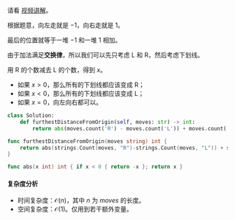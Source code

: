 请看 [视频讲解](https://www.bilibili.com/video/BV1Em4y1T7Bq/)。

根据题意，向左走就是 $-1$，向右走就是 $1$。

最后的位置就等于一堆 $-1$ 和一堆 $1$ 相加。

由于加法满足**交换律**，所以我们可以先只考虑 L 和 R，然后考虑下划线。

用 R 的个数减去 L 的个数，得到 $x$。

- 如果 $x>0$，那么所有的下划线都应该变成 R；
- 如果 $x<0$，那么所有的下划线都应该变成 L；
- 如果 $x=0$，向左向右都可以。

```py [sol-Python3]
class Solution:
    def furthestDistanceFromOrigin(self, moves: str) -> int:
        return abs(moves.count('R') - moves.count('L')) + moves.count('_')
```

```go [sol-Go]
func furthestDistanceFromOrigin(moves string) int {
	return abs(strings.Count(moves, "R")-strings.Count(moves, "L")) + strings.Count(moves, "_")
}

func abs(x int) int { if x < 0 { return -x }; return x }
```

#### 复杂度分析

- 时间复杂度：$\mathcal{O}(n)$，其中 $n$ 为 $\textit{moves}$ 的长度。
- 空间复杂度：$\mathcal{O}(1)$。仅用到若干额外变量。
